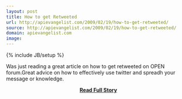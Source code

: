```yaml
---
layout: post
title: How to get Retweeted
url: http://apievangelist.com/2009/02/19/how-to-get-retweeted/
source: http://apievangelist.com/2009/02/19/how-to-get-retweeted/
domain: apievangelist.com
image: 
---
```

{% include JB/setup %}<p>Was just reading a great article on how to get retweeted on OPEN forum.Great advice on how to effectively use twitter and spreadh your message or knowledge.</p>
<center><p><a href="http://apievangelist.com/2009/02/19/how-to-get-retweeted/" style='padding:25px; font-sze:18px; font-weight: bold;'>Read Full Story</a></p></center>
